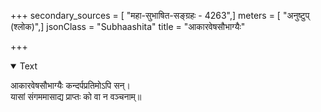 +++
secondary_sources = [ "महा-सुभाषित-सङ्ग्रहः - 4263",]
meters = [ "अनुष्टुप् (श्लोक)",]
jsonClass = "Subhaashita"
title = "आकारवेषसौभाग्यैः"

+++

<details open><summary>Text</summary>

आकारवेषसौभाग्यैः कन्दर्पप्रतिमोऽपि सन्।  
यासां संगममासाद्य प्राप्तः को वा न वञ्चनाम्॥
</details>
